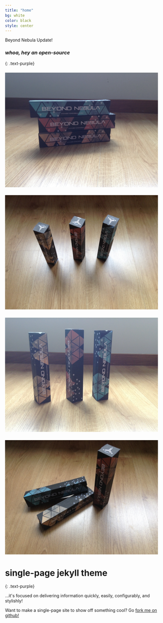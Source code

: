 ```yaml
---
title: "home"
bg: white
color: black
style: center
---
```


Beyond Nebula Update!

### *whoa, hey an open-source*
{: .text-purple}

<span class="fa-stack subtlecircle" style="font-size:100px; background:rgba(255,166,0,0.1)">
  <i class="fa fa-circle fa-stack-2x text-white"></i>
  <i class="fa fa-bicycle fa-stack-1x text-orange"></i>
</span>

<div class="slider single-item" data-slick='{"slidesToShow": 1, "slidesToScroll": 1}'>
  <div><h3><img src="img/packages-horiz.jpg"></h3></div>
  <div><h3><img src="img/packages-top.jpg"></h3></div>
  <div><h3><img src="img/packages-vertical.jpg"></h3></div>
  <div><h3><img src="img/packages.jpg"></h3></div>
</div>

# single-page jekyll theme
{: .text-purple}


…it's focused on delivering information quickly, easily, configurably, and stylishly!

Want to make a single-page site to show off something cool? Go [fork me on github!](https://github.com/t413/SinglePaged)
